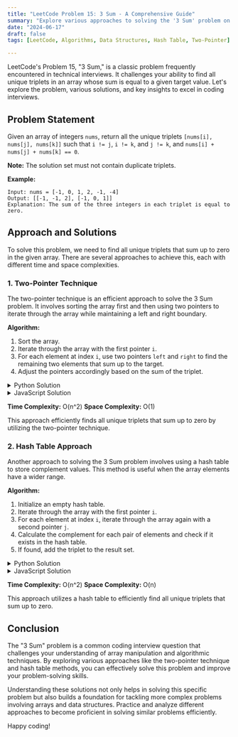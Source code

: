 ```yaml
---
title: "LeetCode Problem 15: 3 Sum - A Comprehensive Guide"
summary: "Explore various approaches to solving the '3 Sum' problem on LeetCode, including two-pointer technique and hash table methods."
date: "2024-06-17"
draft: false
tags: [LeetCode, Algorithms, Data Structures, Hash Table, Two-Pointer]

---
```


LeetCode's Problem 15, "3 Sum," is a classic problem frequently encountered in technical interviews. It challenges your ability to find all unique triplets in an array whose sum is equal to a given target value. Let's explore the problem, various solutions, and key insights to excel in coding interviews.

## Problem Statement

Given an array of integers `nums`, return all the unique triplets `[nums[i], nums[j], nums[k]]` such that `i != j`, `i != k`, and `j != k`, and `nums[i] + nums[j] + nums[k] == 0`.

**Note:** The solution set must not contain duplicate triplets.

**Example:**

```
Input: nums = [-1, 0, 1, 2, -1, -4]
Output: [[-1, -1, 2], [-1, 0, 1]]
Explanation: The sum of the three integers in each triplet is equal to zero.
```

## Approach and Solutions

To solve this problem, we need to find all unique triplets that sum up to zero in the given array. There are several approaches to achieve this, each with different time and space complexities.

### 1. Two-Pointer Technique

The two-pointer technique is an efficient approach to solve the 3 Sum problem. It involves sorting the array first and then using two pointers to iterate through the array while maintaining a left and right boundary.

**Algorithm:**
1. Sort the array.
2. Iterate through the array with the first pointer `i`.
3. For each element at index `i`, use two pointers `left` and `right` to find the remaining two elements that sum up to the target.
4. Adjust the pointers accordingly based on the sum of the triplet.

<details>
<summary>Python Solution</summary>

<div class="code-container">
   <pre><code class="language-python">
def threeSum(nums):
    nums.sort()
    result = []
    n = len(nums)

    for i in range(n - 2):
        if i > 0 and nums[i] == nums[i - 1]:
            continue
        left, right = i + 1, n - 1
        while left < right:
            total = nums[i] + nums[left] + nums[right]
            if total < 0:
                left += 1
            elif total > 0:
                right -= 1
            else:
                result.append([nums[i], nums[left], nums[right]])
                while left < right and nums[left] == nums[left + 1]:
                    left += 1
                while left < right and nums[right] == nums[right - 1]:
                    right -= 1
                left += 1
                right -= 1

    return result

</code></pre>
   <button class="copy-button" onclick="copyCode(this)">Copy</button>
</details>

<details>
<summary>JavaScript Solution</summary>

<div class="code-container">
   <pre><code class="language-python">
function threeSum(nums) {
    nums.sort((a, b) => a - b);
    const result = [];
    const n = nums.length;

    for (let i = 0; i < n - 2; i++) {
        if (i > 0 && nums[i] === nums[i - 1]) {
            continue;
        }
        let left = i + 1, right = n - 1;
        while (left < right) {
            const total = nums[i] + nums[left] + nums[right];
            if (total < 0) {
                left++;
            } else if (total > 0) {
                right--;
            } else {
                result.push([nums[i], nums[left], nums[right]]);
                while (left < right && nums[left] === nums[left + 1]) {
                    left++;
                }
                while (left < right && nums[right] === nums[right - 1]) {
                    right--;
                }
                left++;
                right--;
            }
        }
    }

    return result;
}

</code></pre>
   <button class="copy-button" onclick="copyCode(this)">Copy</button>
</details>

**Time Complexity:** O(n^2)
**Space Complexity:** O(1)

This approach efficiently finds all unique triplets that sum up to zero by utilizing the two-pointer technique.

### 2. Hash Table Approach

Another approach to solving the 3 Sum problem involves using a hash table to store complement values. This method is useful when the array elements have a wider range.

**Algorithm:**
1. Initialize an empty hash table.
2. Iterate through the array with the first pointer `i`.
3. For each element at index `i`, iterate through the array again with a second pointer `j`.
4. Calculate the complement for each pair of elements and check if it exists in the hash table.
5. If found, add the triplet to the result set.

<details>
<summary>Python Solution</summary>

<div class="code-container">
   <pre><code class="language-python">
def threeSum(nums):
    result = []
    nums.sort()
    n = len(nums)

    for i in range(n - 2):
        if i > 0 and nums[i] == nums[i - 1]:
            continue
        target = -nums[i]
        hash_table = {}
        for j in range(i + 1, n):
            complement = target - nums[j]
            if complement in hash_table:
                result.append([nums[i], complement, nums[j]])
                while j + 1 < n and nums[j] == nums[j + 1]:
                    j += 1
            hash_table[nums[j]] = j

    return result

</code></pre>
   <button class="copy-button" onclick="copyCode(this)">Copy</button>
</details>

<details>
<summary>JavaScript Solution</summary>

<div class="code-container">
   <pre><code class="language-python">function threeSum(nums) {
    const result = [];
    nums.sort((a, b) => a - b);
    const n = nums.length;

    for (let i = 0; i < n - 2; i++) {
        if (i > 0 && nums[i] === nums[i - 1]) {
            continue;
        }
        const target = -nums[i];
        const hashTable = {};
        for (let j = i + 1; j < n; j++) {
            const complement = target - nums[j];
            if (hashTable.hasOwnProperty(complement)) {
                result.push([nums[i], complement, nums[j]]);
                while (j + 1 < n && nums[j] === nums[j + 1]) {
                    j++;
                }
            }
            hashTable[nums[j]] = j;
        }
    }

    return result;
}</code></pre>
   <button class="copy-button" onclick="copyCode(this)">Copy</button>
</div>


</details>

**Time Complexity:** O(n^2)
**Space Complexity:** O(n)

This approach utilizes a hash table to efficiently find all unique triplets that sum up to zero.

## Conclusion

The "3 Sum" problem is a common coding interview question that challenges your understanding of array manipulation and algorithmic techniques. By exploring various approaches like the two-pointer technique and hash table methods, you can effectively solve this problem and improve your problem-solving skills.

Understanding these solutions not only helps in solving this specific problem but also builds a foundation for tackling more complex problems involving arrays and data structures. Practice and analyze different approaches to become proficient in solving similar problems efficiently.

Happy coding!

<script>
function copyCode(button) {
   const code = button.previousElementSibling.innerText;
   navigator.clipboard.writeText(code).then(() => {
       button.innerText = 'Copied!';
       setTimeout(() => {
           button.innerText = 'Copy';
       }, 2000);
   }).catch(err => {
       console.error('Failed to copy: ', err);
   });
}
</script>


<style>
.code-container {
   position: relative;
   margin-bottom: 1em;
}


.copy-button {
   position: absolute;
   top: 0;
   right: 0;
   padding: 0.5em;
   background: #4CAF50;
   color: white;
   border: none;
   cursor: pointer;
   font-size: 0.8em;
   border-radius: 3px;
}


.copy-button:hover {
   background: #45a049;
}
</style>
